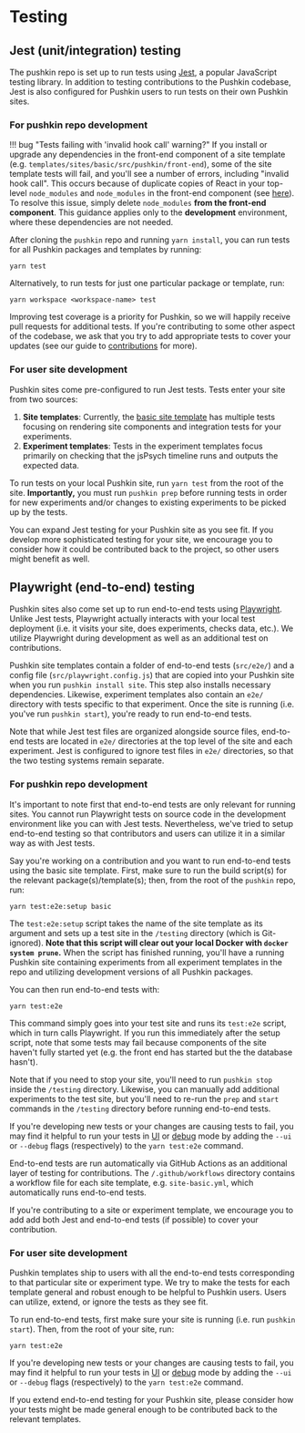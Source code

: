 # Testing

## Jest (unit/integration) testing

The pushkin repo is set up to run tests using [Jest](https://jestjs.io/), a popular JavaScript testing library. In addition to testing contributions to the Pushkin codebase, Jest is also configured for Pushkin users to run tests on their own Pushkin sites.

### For pushkin repo development

!!! bug "Tests failing with 'invalid hook call' warning?"
    If you install or upgrade any dependencies in the front-end component of a site template (e.g. `templates/sites/basic/src/pushkin/front-end`), some of the site template tests will fail, and you'll see a number of errors, including "invalid hook call". This occurs because of duplicate copies of React in your top-level `node_modules` and `node_modules` in the front-end component (see [here](https://legacy.reactjs.org/warnings/invalid-hook-call-warning.html#duplicate-react)). To resolve this issue, simply delete `node_modules` **from the front-end component**. This guidance applies only to the **development** environment, where these dependencies are not needed.

After cloning the `pushkin` repo and running `yarn install`, you can run tests for all Pushkin packages and templates by running:

```
yarn test
```

Alternatively, to run tests for just one particular package or template, run:

```
yarn workspace <workspace-name> test
```

Improving test coverage is a priority for Pushkin, so we will happily receive pull requests for additional tests. If you're contributing to some other aspect of the codebase, we ask that you try to add appropriate tests to cover your updates (see our guide to [contributions](./contributions.md) for more).

### For user site development

Pushkin sites come pre-configured to run Jest tests. Tests enter your site from two sources:

1. **Site templates**: Currently, the [basic site template](../site-templates/site-basic.md) has multiple tests focusing on rendering site components and integration tests for your experiments.
2. **Experiment templates**: Tests in the experiment templates focus primarily on checking that the jsPsych timeline runs and outputs the expected data.

To run tests on your local Pushkin site, run `yarn test` from the root of the site. **Importantly,** you must run `pushkin prep` before running tests in order for new experiments and/or changes to existing experiments to be picked up by the tests.

You can expand Jest testing for your Pushkin site as you see fit. If you develop more sophisticated testing for your site, we encourage you to consider how it could be contributed back to the project, so other users might benefit as well.

## Playwright (end-to-end) testing

Pushkin sites also come set up to run end-to-end tests using [Playwright](https://playwright.dev/). Unlike Jest tests, Playwright actually interacts with your local test deployment (i.e. it visits your site, does experiments, checks data, etc.). We utilize Playwright during development as well as an additional test on contributions.

Pushkin site templates contain a folder of end-to-end tests (`src/e2e/`) and a config file (`src/playwright.config.js`) that are copied into your Pushkin site when you run `pushkin install site`. This step also installs necessary dependencies. Likewise, experiment templates also contain an `e2e/` directory with tests specific to that experiment. Once the site is running (i.e. you've run `pushkin start`), you're ready to run end-to-end tests.

Note that while Jest test files are organized alongside source files, end-to-end tests are located in `e2e/` directories at the top level of the site and each experiment. Jest is configured to ignore test files in `e2e/` directories, so that the two testing systems remain separate.

### For pushkin repo development

It's important to note first that end-to-end tests are only relevant for running sites. You cannot run Playwright tests on source code in the development environment like you can with Jest tests. Nevertheless, we've tried to setup end-to-end testing so that contributors and users can utilize it in a similar way as with Jest tests.

Say you're working on a contribution and you want to run end-to-end tests using the basic site template. First, make sure to run the build script(s) for the relevant package(s)/template(s); then, from the root of the `pushkin` repo, run:

```
yarn test:e2e:setup basic
```

The `test:e2e:setup` script takes the name of the site template as its argument and sets up a test site in the `/testing` directory (which is Git-ignored). **Note that this script will clear out your local Docker with `docker system prune`.** When the script has finished running, you'll have a running Pushkin site containing experiments from all experiment templates in the repo and utilizing development versions of all Pushkin packages.

You can then run end-to-end tests with:

```
yarn test:e2e
```

This command simply goes into your test site and runs its `test:e2e` script, which in turn calls Playwright. If you run this immediately after the setup script, note that some tests may fail because components of the site haven't fully started yet (e.g. the front end has started but the the database hasn't).

Note that if you need to stop your site, you'll need to run `pushkin stop` inside the `/testing` directory. Likewise, you can manually add additional experiments to the test site, but you'll need to re-run the `prep` and `start` commands in the `/testing` directory before running end-to-end tests.

If you're developing new tests or your changes are causing tests to fail, you may find it helpful to run your tests in [UI](https://playwright.dev/docs/test-ui-mode) or [debug](https://playwright.dev/docs/debug) mode by adding the `--ui` or `--debug` flags (respectively) to the `yarn test:e2e` command.

End-to-end tests are run automatically via GitHub Actions as an additional layer of testing for contributions. The `/.github/workflows` directory contains a workflow file for each site template, e.g. `site-basic.yml`, which automatically runs end-to-end tests.

If you're contributing to a site or experiment template, we encourage you to add add both Jest and end-to-end tests (if possible) to cover your contribution. 

### For user site development

Pushkin templates ship to users with all the end-to-end tests corresponding to that particular site or experiment type. We try to make the tests for each template general and robust enough to be helpful to Pushkin users. Users can utilize, extend, or ignore the tests as they see fit.

To run end-to-end tests, first make sure your site is running (i.e. run `pushkin start`). Then, from the root of your site, run:

```
yarn test:e2e
```

If you're developing new tests or your changes are causing tests to fail, you may find it helpful to run your tests in [UI](https://playwright.dev/docs/test-ui-mode) or [debug](https://playwright.dev/docs/debug) mode by adding the `--ui` or `--debug` flags (respectively) to the `yarn test:e2e` command.

If you extend end-to-end testing for your Pushkin site, please consider how your tests might be made general enough to be contributed back to the relevant templates.

